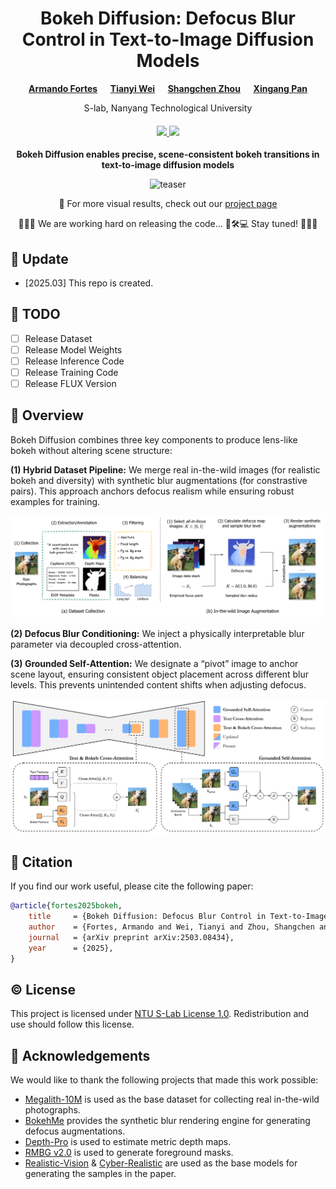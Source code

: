 <div align="center">

<h1>Bokeh Diffusion: Defocus Blur Control in Text-to-Image Diffusion Models</h1>

**[Armando Fortes](https://atfortes.github.io/) &emsp; [Tianyi Wei](https://scholar.google.com/citations?user=-wfXmM4AAAAJ&hl=en) &emsp; [Shangchen Zhou](https://shangchenzhou.com) &emsp; [Xingang Pan](https://xingangpan.github.io)**

S-lab, Nanyang Technological University  

<div>
    <h4 align="center">
        <a href="https://atfortes.github.io/projects/bokeh-diffusion/" target='_blank'>
        <img src="https://img.shields.io/badge/🏠-Project%20Page-blue">
        </a>
        <a href="https://arxiv.org/abs/2503.08434" target='_blank'>
        <img src="https://img.shields.io/badge/arXiv-2503.08434-b31b1b.svg">
        </a>
<!--         <img src="https://visitor-badge.glitch.me/badge?page_id=atfortes.BokehDiffusion" alt="visitor badge"> -->
    </h4>
</div>

**Bokeh Diffusion enables precise, scene-consistent bokeh transitions in text-to-image diffusion models**

![teaser](./assets/teaser.png)

🎥 For more visual results, check out our <a href="https://atfortes.github.io/projects/bokeh-diffusion/" target="_blank">project page</a>

🚀✨🚧 We are working hard on releasing the code... 🔧🛠️💻 Stay tuned! 🚧✨🚀

</div>

## 📮 Update
- [2025.03] This repo is created.

## 🚧 TODO
- [ ] Release Dataset
- [ ] Release Model Weights
- [ ] Release Inference Code
- [ ] Release Training Code
- [ ] Release FLUX Version

## 🔎 Overview

Bokeh Diffusion combines three key components to produce lens-like bokeh without altering scene structure:

**(1) Hybrid Dataset Pipeline:** We merge real in-the-wild images (for realistic bokeh and diversity) with synthetic blur augmentations (for constrastive pairs). This approach anchors defocus realism while ensuring robust examples for training.

![dataset](./assets/dataset.png)

**(2) Defocus Blur Conditioning:** We inject a physically interpretable blur parameter via decoupled cross-attention.

**(3) Grounded Self-Attention:** We designate a “pivot” image to anchor scene layout, ensuring consistent object placement across different blur levels. This prevents unintended content shifts when adjusting defocus.

![method](./assets/method.png)

## 📑 Citation

If you find our work useful, please cite the following paper:

```bibtex
@article{fortes2025bokeh,
    title     = {Bokeh Diffusion: Defocus Blur Control in Text-to-Image Diffusion Models},
    author    = {Fortes, Armando and Wei, Tianyi and Zhou, Shangchen and Pan, Xingang},
    journal   = {arXiv preprint arXiv:2503.08434},
    year      = {2025},
}
```

## ©️ License

This project is licensed under [NTU S-Lab License 1.0](https://github.com/atfortes/BokehDiffusion/blob/main/LICENSE). Redistribution and use should follow this license.

## 🤝 Acknowledgements

We would like to thank the following projects that made this work possible:

- [Megalith-10M](https://huggingface.co/datasets/madebyollin/megalith-10m) is used as the base dataset for collecting real in-the-wild photographs.
- [BokehMe](https://github.com/lucidrains/diffusion-models) provides the synthetic blur rendering engine for generating defocus augmentations.
- [Depth-Pro](https://github.com/apple/ml-depth-pro) is used to estimate metric depth maps.
- [RMBG v2.0](https://huggingface.co/briaai/RMBG-2.0) is used to generate foreground masks.
- [Realistic-Vision](https://huggingface.co/SG161222/Realistic\_Vision\_V5.1\_noVAE) & [Cyber-Realistic](https://huggingface.co/cyberdelia/CyberRealistic) are used as the base models for generating the samples in the paper.
